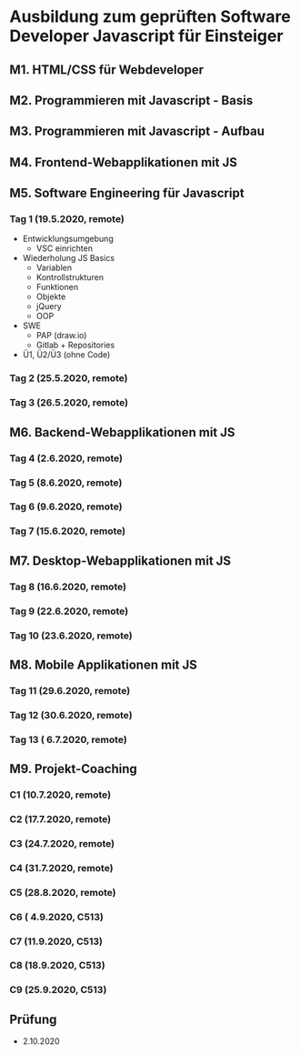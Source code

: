#  Ausbildung zum geprüften Software Developer Javascript für Einsteiger
## M1. HTML/CSS für Webdeveloper
## M2. Programmieren mit Javascript - Basis
## M3. Programmieren mit Javascript - Aufbau
## M4. Frontend-Webapplikationen mit JS
## M5. Software Engineering für Javascript
### Tag 1 (19.5.2020, remote)
- Entwicklungsumgebung
    * VSC einrichten    
- Wiederholung JS Basics
    * Variablen
    * Kontrollstrukturen
    * Funktionen
    * Objekte
    * jQuery
    * OOP
- SWE
    * PAP (draw.io)
    * Gitlab + Repositories
- Ü1, Ü2/Ü3 (ohne Code)

### Tag 2 (25.5.2020, remote)
### Tag 3 (26.5.2020, remote)

## M6. Backend-Webapplikationen mit JS
### Tag 4 (2.6.2020, remote)
### Tag 5 (8.6.2020, remote)
### Tag 6 (9.6.2020, remote)
### Tag 7 (15.6.2020, remote)

## M7. Desktop-Webapplikationen mit JS
### Tag 8  (16.6.2020, remote)
### Tag 9  (22.6.2020, remote)
### Tag 10 (23.6.2020, remote)

## M8. Mobile Applikationen mit JS
### Tag 11 (29.6.2020, remote)
### Tag 12 (30.6.2020, remote)
### Tag 13 ( 6.7.2020, remote)

## M9. Projekt-Coaching
### C1 (10.7.2020, remote)
### C2 (17.7.2020, remote)
### C3 (24.7.2020, remote)
### C4 (31.7.2020, remote)
### C5 (28.8.2020, remote)
### C6 ( 4.9.2020, C513)
### C7 (11.9.2020, C513)
### C8 (18.9.2020, C513)
### C9 (25.9.2020, C513)

## Prüfung 
- 2.10.2020